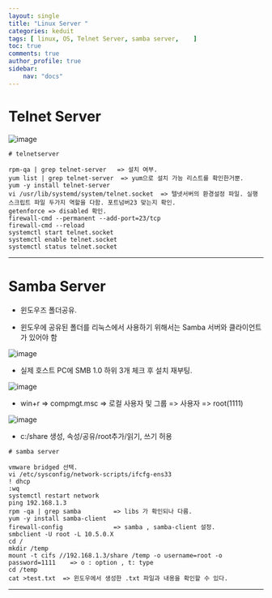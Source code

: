 ```yaml
---
layout: single
title: "Linux Server "
categories: keduit
tags: [ linux, OS, Telnet Server, samba server,    ]
toc: true 
comments: true
author_profile: true
sidebar:
    nav: "docs"
---
```


# Telnet Server

![image](https://user-images.githubusercontent.com/128279031/229986264-b747a5fc-425c-4c15-bdca-10e5995d687f.png)

```
# telnetserver

rpm-qa | grep telnet-server   => 설치 여부.
yum list | grep telnet-server  => yum으로 설치 가능 리스트를 확인한거뿐.
yum -y install telnet-server
vi /usr/lib/systemd/system/telnet.socket  => 텔넷서버의 환경설정 파일. 실행 스크립트 파일 두가지 역할을 다함. 포트넘버23 맞는지 확인.
getenforce => disabled 확인.
firewall-cmd --permanent --add-port=23/tcp
firewall-cmd --reload
systemctl start telnet.socket
systemctl enable telnet.socket
systemctl status telnet.socket
```

---

# Samba Server

* 윈도우즈 폴더공유.

* 윈도우에 공유된 폴더를 리눅스에서 사용하기 위해서는 Samba 서버와 클라이언트가 있어야 함


![image](https://user-images.githubusercontent.com/128279031/229990152-9f5fed6d-2b30-4a9e-b535-3fcc48ca2a54.png)

* 실제 호스트 PC에 SMB 1.0 하위 3개 체크 후 설치 재부팅.

![image](https://user-images.githubusercontent.com/128279031/229990268-c6d68457-8213-4c7c-89d6-ae0b25407a82.png)

* win+r => compmgt.msc => 로컬 사용자 및 그룹 => 사용자 => root(1111)

![image](https://user-images.githubusercontent.com/128279031/229990964-4fa398ba-7ee0-436f-89a0-4dc9dba53c83.png)

* c:/share 생성, 속성/공유/root추가/읽기, 쓰기 허용

```
# samba server

vmware bridged 선택.
vi /etc/sysconfig/network-scripts/ifcfg-ens33
! dhcp
:wq
systemctl restart network
ping 192.168.1.3
rpm -qa | grep samba         => libs 가 확인되나 다름.
yum -y install samba-client
firewall-config              => samba , samba-client 설정.
smbclient -U root -L 10.5.0.X
cd /
mkdir /temp
mount -t cifs //192.168.1.3/share /temp -o username=root -o password=1111    => o : option , t: type
cd /temp
cat >test.txt  => 윈도우에서 생성한 .txt 파일과 내용을 확인할 수 있다.
```

---
